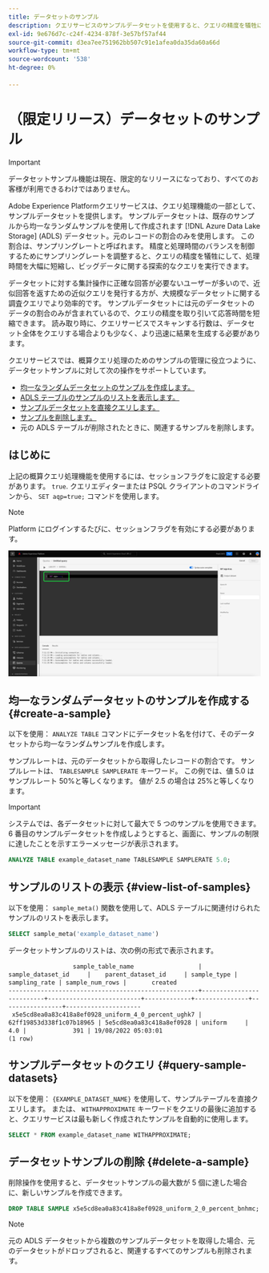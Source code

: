 ```yaml
---
title: データセットのサンプル
description: クエリサービスのサンプルデータセットを使用すると、クエリの精度を犠牲にして、処理時間を大幅に短縮し、ビッグデータに関する探索的なクエリを実行できます。 このガイドでは、近似クエリ処理のためのサンプルの管理方法に関する情報を提供します
exl-id: 9e676d7c-c24f-4234-878f-3e57bf57af44
source-git-commit: d3ea7ee751962bb507c91e1afea0da35da60a66d
workflow-type: tm+mt
source-wordcount: '538'
ht-degree: 0%

---
```


# （限定リリース）データセットのサンプル

>[!IMPORTANT]
>
>データセットサンプル機能は現在、限定的なリリースになっており、すべてのお客様が利用できるわけではありません。

Adobe Experience Platformクエリサービスは、クエリ処理機能の一部として、サンプルデータセットを提供します。 サンプルデータセットは、既存のサンプルから均一なランダムサンプルを使用して作成されます [!DNL Azure Data Lake Storage] (ADLS) データセット。元のレコードの割合のみを使用します。 この割合は、サンプリングレートと呼ばれます。 精度と処理時間のバランスを制御するためにサンプリングレートを調整すると、クエリの精度を犠牲にして、処理時間を大幅に短縮し、ビッグデータに関する探索的なクエリを実行できます。

データセットに対する集計操作に正確な回答が必要ないユーザーが多いので、近似回答を返すための近似クエリを発行する方が、大規模なデータセットに関する調査クエリでより効率的です。 サンプルデータセットには元のデータセットのデータの割合のみが含まれているので、クエリの精度を取り引いて応答時間を短縮できます。 読み取り時に、クエリサービスでスキャンする行数は、データセット全体をクエリする場合よりも少なく、より迅速に結果を生成する必要があります。

クエリサービスでは、概算クエリ処理のためのサンプルの管理に役立つように、データセットサンプルに対して次の操作をサポートしています。

- [均一なランダムデータセットのサンプルを作成します。](#create-a-sample)
- [ADLS テーブルのサンプルのリストを表示します。](#view-list-of-samples)
- [サンプルデータセットを直接クエリします。](#query-sample-datasets)
- [サンプルを削除します。](#delete-a-sample)
- 元の ADLS テーブルが削除されたときに、関連するサンプルを削除します。

## はじめに

上記の概算クエリ処理機能を使用するには、セッションフラグをに設定する必要があります。 `true`. クエリエディターまたは PSQL クライアントのコマンドラインから、 `SET aqp=true;` コマンドを使用します。

>[!NOTE]
>
>Platform にログインするたびに、セッションフラグを有効にする必要があります。

![「SET aqp=true;」コマンドがハイライト表示されたクエリエディタ。](../images/essential-concepts/set-session-flag.png)

## 均一なランダムデータセットのサンプルを作成する {#create-a-sample}

以下を使用： `ANALYZE TABLE` コマンドにデータセット名を付けて、そのデータセットから均一なランダムサンプルを作成します。

サンプルレートは、元のデータセットから取得したレコードの割合です。 サンプルレートは、 `TABLESAMPLE SAMPLERATE` キーワード。 この例では、値 5.0 はサンプルレート 50%と等しくなります。 値が 2.5 の場合は 25%と等しくなります。

>[!IMPORTANT]
>
>システムでは、各データセットに対して最大で 5 つのサンプルを使用できます。 6 番目のサンプルデータセットを作成しようとすると、画面に、サンプルの制限に達したことを示すエラーメッセージが表示されます。

```sql
ANALYZE TABLE example_dataset_name TABLESAMPLE SAMPLERATE 5.0;
```

## サンプルのリストの表示 {#view-list-of-samples}

以下を使用： `sample_meta()` 関数を使用して、ADLS テーブルに関連付けられたサンプルのリストを表示します。

```sql
SELECT sample_meta('example_dataset_name')
```

データセットサンプルのリストは、次の例の形式で表示されます。

```shell
                  sample_table_name                  |    sample_dataset_id     |    parent_dataset_id     | sample_type | sampling_rate | sample_num_rows |       created      
-----------------------------------------------------+--------------------------+--------------------------+-------------+---------------+-----------------+---------------------
 x5e5cd8ea0a83c418a8ef0928_uniform_4_0_percent_ughk7 | 62ff19853d338f1c07b18965 | 5e5cd8ea0a83c418a8ef0928 | uniform     |           4.0 |             391 | 19/08/2022 05:03:01
(1 row)
```

## サンプルデータセットのクエリ {#query-sample-datasets}

以下を使用： `{EXAMPLE_DATASET_NAME}` を使用して、サンプルテーブルを直接クエリします。 または、 `WITHAPPROXIMATE` キーワードをクエリの最後に追加すると、クエリサービスは最も新しく作成されたサンプルを自動的に使用します。

```sql
SELECT * FROM example_dataset_name WITHAPPROXIMATE;
```

## データセットサンプルの削除 {#delete-a-sample}

削除操作を使用すると、データセットサンプルの最大数が 5 個に達した場合に、新しいサンプルを作成できます。

```sql
DROP TABLE SAMPLE x5e5cd8ea0a83c418a8ef0928_uniform_2_0_percent_bnhmc;
```

>[!NOTE]
>
>元の ADLS データセットから複数のサンプルデータセットを取得した場合、元のデータセットがドロップされると、関連するすべてのサンプルも削除されます。
